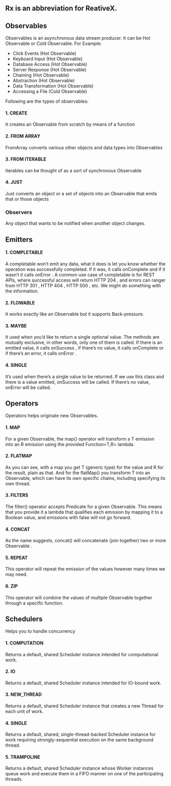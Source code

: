 ## Rx is an abbreviation for ReativeX.

## Observables
Observables is an asynchronous data stream producer. It can be Hot Observable or Cold Observable. For Example:
- Click Events (Hot Observable)
- Keyboard Input (Hot Observable)
- Database Access (Hot Observable)
- Server Response (Hot Observable)
- Chaining (Hot Observable)
- Abstraction (Hot Observable)
- Data Transformation (Hot Observable)
- Accessing a File (Cold Observable)

Following are the types of observables:

#### 1. CREATE
It creates an Observable from scratch by means of a function
#### 2. FROM ARRAY
FromArray converts various other objects and data types into Observables

#### 3. FROM ITERABLE
Iterables can be thought of as a sort of synchronous Observable

#### 4. JUST
Just converts an object or a set of objects into an Observable that emits that or those objects

### Observers
Any object that wants to be notified when another object changes.

## Emitters


#### 1. COMPLETABLE
A completable won’t emit any data, what it does is let you know whether the operation was successfully completed.
If it was, it calls onComplete and if it wasn’t it calls onError .
A common use case of completable is for REST APIs, where successful access will return HTTP 204 ,
and errors can ranger from HTTP 301 , HTTP 404 , HTTP 500 , etc.
We might do something with the information.

#### 2. FLOWABLE
It works exactly like an Observable but it supports Back-pressure.

#### 3. MAYBE
It used when you’d like to return a single optional value.
The methods are mutually exclusive, in other words, only one of them is called.
If there is an emitted value, it calls onSuccess , if there’s no value,
it calls onComplete or if there’s an error, it calls onError .

#### 4. SINGLE
It’s used when there’s a single value to be returned.
If we use this class and there is a value emitted, onSuccess will be called.
If there’s no value, onError will be called.

## Operators
Operators helps originate new Observables.

#### 1. MAP
For a given Observable<T>, the map() operator will transform a T emission  
into an R emission using the provided Function<T,R> lambda.

#### 2. FLATMAP
As you can see, with a map you get T (generic type) for the value and R for the result, plain as that.
And for the flatMap() you transform T into an Observable, which can have its own specific chains, including specifying its own thread.

#### 3. FILTERS
The  filter() operator accepts Predicate<T> for a given Observable<T>. This means that you provide it a lambda that qualifies each emission by mapping it to a Boolean value, and emissions with false will not go forward.

#### 4. CONCAT
As the name suggests, concat() will concatenate (join together) two or more Observable .

#### 5. REPEAT
This operator will repeat the emission of the values however many times we may need.

#### 6. ZIP
This operator will combine the values of multiple Observable together through a specific function.

## Schedulers
Helps you to handle concurrency

#### 1. COMPUTATION
Returns a default, shared Scheduler instance intended for computational work.

#### 2. IO
Returns a default, shared Scheduler instance intended for IO-bound work.

#### 3. NEW_THREAD
Returns a default, shared Scheduler instance that creates a new Thread for each unit of work.

#### 4. SINGLE
Returns a default, shared, single-thread-backed Scheduler instance for work requiring strongly-sequential execution on the same background thread.

#### 5. TRAMPOLINE
Returns a default, shared Scheduler instance whose Worker instances queue work and execute them in a FIFO manner on one of the participating threads.
